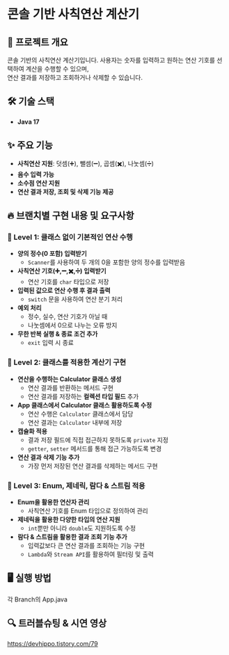 # 콘솔 기반 사칙연산 계산기

## 📌 프로젝트 개요
콘솔 기반의 사칙연산 계산기입니다. 사용자는 숫자를 입력하고 원하는 연산 기호를 선택하여 계산을 수행할 수 있으며, 
<br>연산 결과를 저장하고 조회하거나 삭제할 수 있습니다.

## 🛠 기술 스택
- **Java 17**

## ✨ 주요 기능
- **사칙연산 지원**: 덧셈(➕), 뺄셈(➖), 곱셈(✖️), 나눗셈(➗)
- **음수 입력 가능**
- **소수점 연산 지원**
- **연산 결과 저장, 조회 및 삭제 기능 제공**

## 🔥 브랜치별 구현 내용 및 요구사항
### 🚀 Level 1: 클래스 없이 기본적인 연산 수행
- **양의 정수(0 포함) 입력받기**
  - `Scanner`를 사용하여 두 개의 0을 포함한 양의 정수를 입력받음
- **사칙연산 기호(➕,➖,✖️,➗) 입력받기**
  - 연산 기호를 `char` 타입으로 저장
- **입력된 값으로 연산 수행 후 결과 출력**
  - `switch` 문을 사용하여 연산 분기 처리
- **예외 처리**
  - 정수, 실수, 연산 기호가 아닐 때
  - 나눗셈에서 0으로 나누는 오류 방지
- **무한 반복 실행 & 종료 조건 추가**
  - `exit` 입력 시 종료

### 🚀 Level 2: 클래스를 적용한 계산기 구현
- **연산을 수행하는 Calculator 클래스 생성**
  - 연산 결과를 반환하는 메서드 구현
  - 연산 결과를 저장하는 **컬렉션 타입 필드** 추가
- **App 클래스에서 Calculator 클래스 활용하도록 수정**
  - 연산 수행은 `Calculator` 클래스에서 담당
  - 연산 결과는 `Calculator` 내부에 저장
- **캡슐화 적용**
  - 결과 저장 필드에 직접 접근하지 못하도록 `private` 지정
  - `getter`, `setter` 메서드를 통해 접근 가능하도록 변경
- **연산 결과 삭제 기능 추가**
  - 가장 먼저 저장된 연산 결과를 삭제하는 메서드 구현

### 🚀 Level 3: Enum, 제네릭, 람다 & 스트림 적용
- **Enum을 활용한 연산자 관리**
  - 사칙연산 기호를 Enum 타입으로 정의하여 관리
- **제네릭을 활용한 다양한 타입의 연산 지원**
  - `int`뿐만 아니라 `double`도 지원하도록 수정
- **람다 & 스트림을 활용한 결과 조회 기능 추가**
  - 입력값보다 큰 연산 결과를 조회하는 기능 구현
  - `Lambda`와 `Stream API`를 활용하여 필터링 및 출력

## 🖥 실행 방법
각 Branch의 App.java 

## 🔍 트러블슈팅 & 시연 영상
https://devhippo.tistory.com/79
